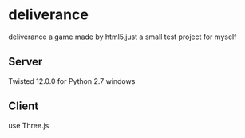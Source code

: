 deliverance
===========

deliverance a game made by html5,just a small test project for myself

Server
-----------
Twisted 12.0.0 for Python 2.7 windows

Client
-----------
use Three.js
